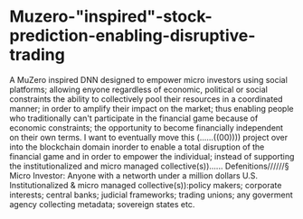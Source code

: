 # Muzero-"inspired"-stock-prediction-enabling-disruptive-trading
A MuZero inspired DNN designed to empower micro investors using social platforms; allowing enyone regardless of economic, political or social constraints the ability to collectively pool their resources in a coordinated manner; in order to amplify their impact on the market; thus enabling people who traditionally can't participate in the financial game because of economic constraints; the opportunity to become financially independent on their own terms.
I want to eventually move this (......((00)))) project over into the blockchain domain inorder to enable a total disruption of the financial game and in order to empower the individual; instead of supporting the institutionalized and micro managed collective(s))......
Defenitions//////§ 
Micro Investor: Anyone with a networth under a million dollars U.S.
Institutionalized & micro managed collective(s)):policy makers; corporate interests; central banks; judicial frameworks; trading unions; any goverment agency collecting metadata; sovereign states etc. 
